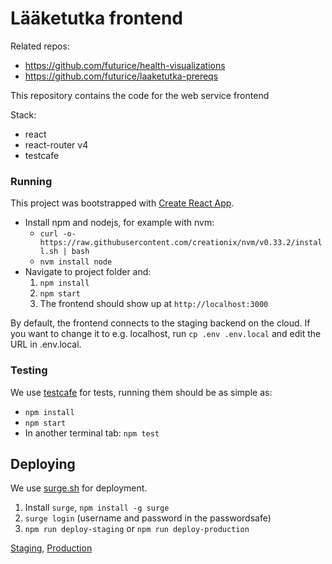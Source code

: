# Lääketutka frontend

Related repos: 
* https://github.com/futurice/health-visualizations
* https://github.com/futurice/laaketutka-prereqs

This repository contains the code for the web service frontend

Stack:
* react
* react-router v4
* testcafe

### Running

This project was bootstrapped with [Create React App](https://github.com/facebookincubator/create-react-app).

- Install npm and nodejs, for example with nvm:
	- `curl -o- https://raw.githubusercontent.com/creationix/nvm/v0.33.2/install.sh | bash`
	- `nvm install node`
- Navigate to project folder and:
	1. `npm install`
	2. `npm start`
	3. The frontend should show up at `http://localhost:3000`

By default, the frontend connects to the staging backend on the cloud. If you want to change it to e.g. localhost, run `cp .env .env.local` and edit the URL in .env.local.

### Testing

We use [testcafe](https://github.com/DevExpress/testcafe) for tests, running them should be as simple as:
* `npm install`
* `npm start`
* In another terminal tab: `npm test`

## Deploying

We use [surge.sh](http://surge.sh/) for deployment.
1. Install `surge`, `npm install -g surge`
2. `surge login` (username and password in the passwordsafe)
3. `npm run deploy-staging` or `npm run deploy-production`

[Staging](https://nettipuoskari-staging.surge.sh), [Production](https://www.laaketutka.fi/)